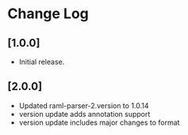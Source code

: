# Change Log
## [1.0.0]
- Initial release.
## [2.0.0]
- Updated raml-parser-2.version to 1.0.14
- version update adds annotation support
- version update includes major changes to format